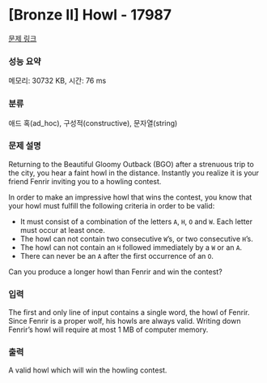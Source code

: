 # [Bronze II] Howl - 17987 

[문제 링크](https://www.acmicpc.net/problem/17987) 

### 성능 요약

메모리: 30732 KB, 시간: 76 ms

### 분류

애드 혹(ad_hoc), 구성적(constructive), 문자열(string)

### 문제 설명

<p>Returning to the Beautiful Gloomy Outback (BGO) after a strenuous trip to the city, you hear a faint howl in the distance. Instantly you realize it is your friend Fenrir inviting you to a howling contest.</p>

<p>In order to make an impressive howl that wins the contest, you know that your howl must fulfill the following criteria in order to be valid:</p>

<ul>
	<li>It must consist of a combination of the letters <code>A</code>, <code>H</code>, <code>O</code> and <code>W</code>. Each letter must occur at least once.</li>
	<li>The howl can not contain two consecutive <code>W</code>’s, or two consecutive <code>H</code>’s.</li>
	<li>The howl can not contain an <code>H</code> followed immediately by a <code>W</code> or an <code>A</code>.</li>
	<li>There can never be an <code>A</code> after the first occurrence of an <code>O</code>.</li>
</ul>

<p>Can you produce a longer howl than Fenrir and win the contest?</p>

### 입력 

 <p>The first and only line of input contains a single word, the howl of Fenrir. Since Fenrir is a proper wolf, his howls are always valid. Writing down Fenrir’s howl will require at most 1 MB of computer memory.</p>

### 출력 

 <p>A valid howl which will win the howling contest.</p>

